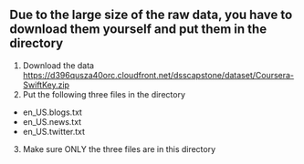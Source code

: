 ## Due to the large size of the raw data, you have to download them yourself and put them in the directory
1. Download the data https://d396qusza40orc.cloudfront.net/dsscapstone/dataset/Coursera-SwiftKey.zip
2. Put the following three files in the directory
- en_US.blogs.txt
- en_US.news.txt
- en_US.twitter.txt
3. Make sure ONLY the three files are in this directory
